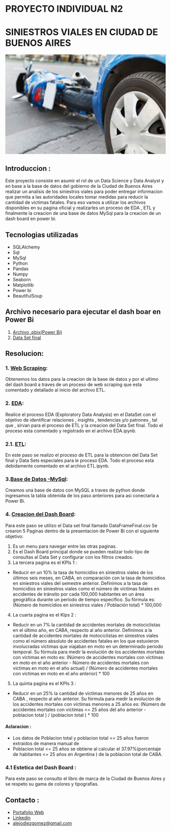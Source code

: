 # PROYECTO INDIVIDUAL N2 
# SINIESTROS VIALES EN CIUDAD DE BUENOS AIRES
![](foto_portada.jpg) 
## Introduccion : 
Este proyecto consiste en asumir el rol de un Data Science y Data Analyst y en base a la base de datos del gobierno de la Ciudad de Buenos Aires realizar un analisis de los siniestros viales para poder entregar informacion que permita a las autoridades locales tomar medidas para reducir la cantidad de victimas fatales. Para eso vamos a utilizar los archivos disponibles en su pagina oficial y realizarles un proceso de EDA , ETL y finalmente la creacion de una base de datos MySql para la creacion de un dash board en power bi. 
## Tecnologias utilizadas 
- SQLAlchemy
- Sql 
- MySql
- Python 
- Pandas 
- Numpy 
- Seaborn 
- Matplotlib 
- Power bi 
- BeautifulSoup
## Archivo necesario para ejecutar el dash boar en Power Bi
1.  [Archivo .pbix(Power Bi)](pi02.pbix)
2.  [Data Set final ](DataFrameFinal.csv)
## Resolucion: 
### 1. [Web Scraping](ETL.ipynb):
Obtenemos los datos para la creacion de la base de datos y por el ultimo del dash board a traves de un proceso de web scraping que esta comentado y detallado al inicio del archivo ETL.
### 2. [EDA](EDA.ipynb): 
Realice el proceso EDA  (Exploratory Data Analysis) en el DataSet  con el objetivo de identificar relaciones , insights , tendencias y/o patrones , tal que , sirvan para el proceso de ETL y la creacion del Data Set final. Todo el proceso esta comentado y registrado en el archivo EDA.ipynb.
### 2.1. [ETL](ETL.ipynb): 
En este paso se realizo el proceso de ETL para la obtencion del Data Set final y Data Sets especiales para le proceso EDA. Todo el proceso esta debidamente comentado en el archivo ETL.ipynb. 
### 3.[Base de Datos -MySql](SQL.ipynb):
Creamos una base de datos con MySQL a traves de python donde ingresamos la tabla obtenida de los paso anteriores para asi conectarla a Power Bi.
### 4. [Creacion del Dash Board](pi02.pbix):
Para este paso se utilizo el Data set final llamado DataFrameFinal.csv Se crearon 5 Paginas dentro de la presentacion de Power Bi con el siguiente objetivo: 
1. Es un menu para navegar entre las otras  paginas. 
2. Es el Dash Board principal donde se pueden realizar todo tipo de consultas al Data Set y configurar con los filtros creados. 
3. La tercera pagina es el KPIs 1 : 
* Reducir en un 10% la tasa de homicidios en siniestros viales de los últimos seis meses, en CABA, en comparación con la tasa de homicidios en siniestros viales del semestre anterior.
Definimos a la tasa de homicidios en siniestros viales como el número de víctimas fatales en accidentes de tránsito por cada 100,000 habitantes en un área geográfica durante un período de tiempo específico. Su fórmula es: (Número de homicidios en siniestros viales / Población total) * 100,000
4. La cuarta pagina es el KIps 2 : 
* Reducir en un 7% la cantidad de accidentes mortales de motociclistas en el último año, en CABA, respecto al año anterior.
Definimos a la cantidad de accidentes mortales de motociclistas en siniestros viales como el número absoluto de accidentes fatales en los que estuvieron involucradas víctimas que viajaban en moto en un determinado periodo temporal. Su fórmula para medir la evolución de los accidentes mortales con víctimas en moto es: (Número de accidentes mortales con víctimas en moto en el año anterior - Número de accidentes mortales con víctimas en moto en el año actual) / (Número de accidentes mortales con víctimas en moto en el año anterior) * 100
5. La quinta pagina es el KPIs 3 : 
* Reducir en un 25% la cantidad de victimas menores de 25 años en CABA , respecto al año anterior. Su fórmula para medir la evolución de los accidentes mortales con víctimas menores a 25 años es: (Número de accidentes mortales con víctimas <= 25 años del año anterior - poblacion total ) / (poblacion total ) * 100 
#### Aclaracion : 
* Los datos de Poblacion total y poblacion total <= 25 años fueron extraidos de manera manual de [](indec.gob.ar)
* Poblacion total <= 25 años se obtiene al calcular el 37.97%(porcentaje de habitantes <= 25 años en Argentina ) de la poblacion total de CABA.
### 4.1 Estetica del Dash Board : 
Para este paso se consulto el libro de marca de la Ciudad de Buenos Aires y se respeto su gama de colores y tipografias. 
## Contacto : 
- [Portafolio Web](https://alejodiezgomez.github.io/)
- [Linkedin](https://www.linkedin.com/in/alejo-gabriel-diez-gomez-402b93254/)
- [alejodiezgomez@gmail.com]()



